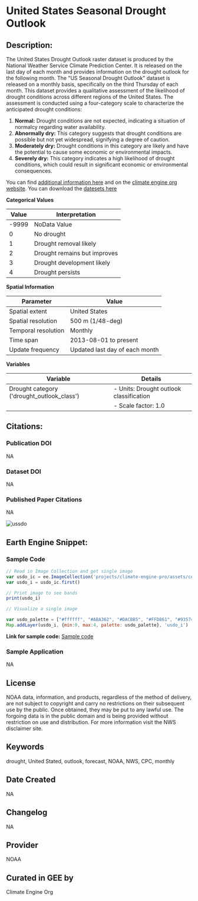 
# United States Seasonal Drought Outlook

## Description:

The United States Drought Outlook raster dataset is produced by the National Weather Service Climate Prediction Center. It is released on the last day of each month and provides information on the drought outlook for the following month. The "US Seasonal Drought Outlook" dataset is released on a monthly basis, specifically on the third Thursday of each month. This dataset provides a qualitative assessment of the likelihood of drought conditions across different regions of the United States. The assessment is conducted using a four-category scale to characterize the anticipated drought conditions:

1. **Normal:** Drought conditions are not expected, indicating a situation of normalcy regarding water availability.
2. **Abnormally dry:** This category suggests that drought conditions are possible but not yet widespread, signifying a degree of caution.
3. **Moderately dry:** Drought conditions in this category are likely and have the potential to cause some economic or environmental impacts.
4. **Severely dry:** This category indicates a high likelihood of drought conditions, which could result in significant economic or environmental consequences.

You can find [additional information here](https://www.cpc.ncep.noaa.gov/products/expert_assessment/sdo_summary.php) and on the [climate engine org website](https://support.climateengine.org/article/90-us-drought). You can download the [datesets here](https://ftp.cpc.ncep.noaa.gov/GIS/droughtlook/)

**Categorical Values**

| Value    | Interpretation         |
|----------|------------------------|
| -9999    | NoData Value           |
| 0        | No drought            |
| 1        | Drought removal likely |
| 2        | Drought remains but improves |
| 3        | Drought development likely |
| 4        | Drought persists       |

**Spatial Information**

| Parameter            | Value                 |
|----------------------|-----------------------|
| Spatial extent       | United States         |
| Spatial resolution   | 500 m (1/48-deg)      |
| Temporal resolution  | Monthly               |
| Time span            | 2013-08-01 to present |
| Update frequency     | Updated last day of each month |

**Variables**

| Variable                | Details                          |
|-------------------------|----------------------------------|
| Drought category ('drought_outlook_class') | - Units: Drought outlook classification |
|                         | - Scale factor: 1.0                |



## Citations:

### Publication DOI

NA

### Dataset DOI

NA
### Published Paper Citations

NA

![ussdo](https://github.com/samapriya/awesome-gee-community-datasets/assets/6677629/cd354bfc-6e79-4ebe-a887-b068f1483b1e)

## Earth Engine Snippet:

### Sample Code

```js
// Read in Image Collection and get single image
var usdo_ic = ee.ImageCollection('projects/climate-engine-pro/assets/ce-cpc-usdo-monthly')
var usdo_i = usdo_ic.first()

// Print image to see bands
print(usdo_i)

// Visualize a single image

var usdo_palette = ["#ffffff", "#ABA362", "#DACBB5", "#FFD861", "#935743"]
Map.addLayer(usdo_i, {min:0, max:4, palette: usdo_palette}, 'usdo_i')
```
**Link for sample code:** [Sample code](https://code.earthengine.google.com/?scriptPath=users/sat-io/awesome-gee-catalog-examples:weather-climate/US-DROUGHT-OUTLOOK)

### Sample Application

NA

## License

NOAA data, information, and products, regardless of the method of delivery, are not subject to copyright and carry no restrictions on their
subsequent use by the public. Once obtained, they may be put to any lawful use. The forgoing data is in the public domain and is being provided
without restriction on use and distribution. For more information visit the NWS disclaimer site.

## Keywords

drought, United Stated, outlook, forecast, NOAA, NWS, CPC, monthly

## Date Created

NA

## Changelog

NA

## Provider

NOAA

## Curated in GEE by
Climate Engine Org